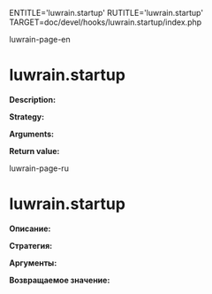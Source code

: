 
ENTITLE='luwrain.startup'
RUTITLE='luwrain.startup'
TARGET=doc/devel/hooks/luwrain.startup/index.php

luwrain-page-en

# luwrain.startup

__Description:__

__Strategy:__

__Arguments:__

__Return value:__


luwrain-page-ru

# luwrain.startup 

__Описание:__

__Стратегия:__

__Аргументы:__

__Возвращаемое значение:__

